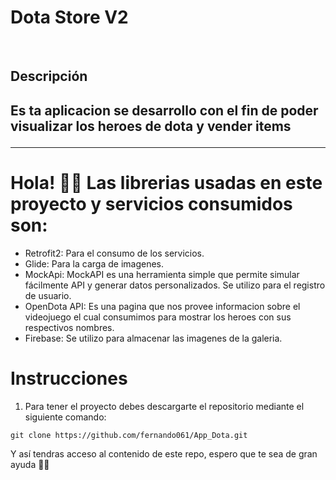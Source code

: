 <h1>Dota Store V2</h1>
</br>
<p align="center">
<h2>Descripción<h2/>
  </p>
<p>Es ta aplicacion se desarrollo con el fin de poder visualizar los heroes de dota y vender items</p>
  
---
# Hola! 👋🏻 Las librerias usadas en este proyecto y servicios consumidos son:

- Retrofit2: Para el consumo de los servicios.
- Glide: Para la carga de imagenes.
- MockApi: MockAPI es una herramienta simple que  permite simular fácilmente API y generar datos personalizados. Se utilizo para el registro de usuario.
- OpenDota API: Es una pagina que nos provee informacion sobre el videojuego el cual consumimos para mostrar los heroes con sus respectivos nombres.
- Firebase: Se utilizo para almacenar las imagenes de la galeria.


# Instrucciones

1. Para tener el proyecto debes descargarte el repositorio mediante el siguiente comando:

```
git clone https://github.com/fernando061/App_Dota.git
```
Y así tendras acceso al contenido de este repo, espero que te sea de gran ayuda 🙌🏻
